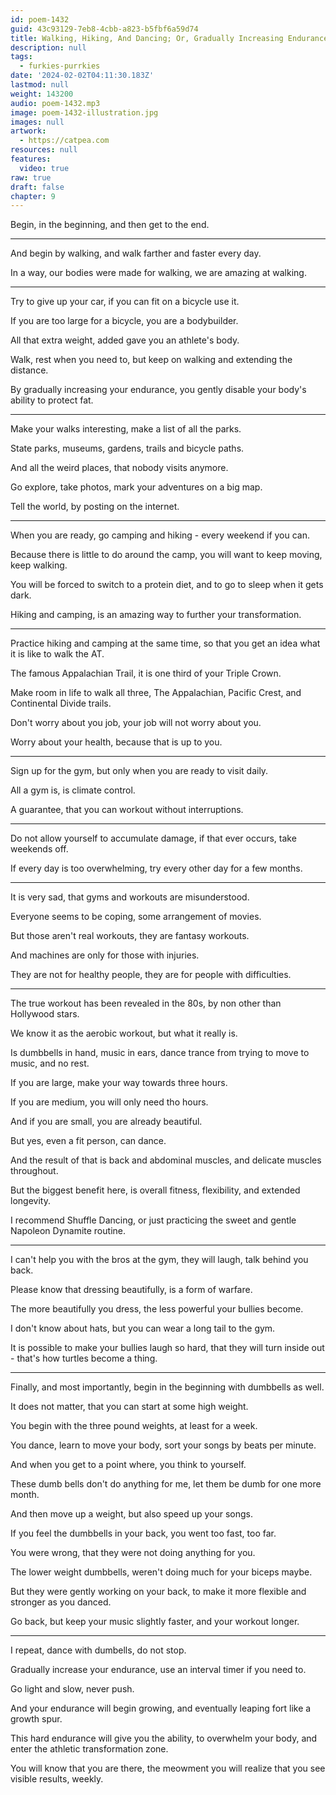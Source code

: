 ```yaml
---
id: poem-1432
guid: 43c93129-7eb8-4cbb-a823-b5fbf6a59d74
title: Walking, Hiking, And Dancing; Or, Gradually Increasing Endurance To Transform Your Body
description: null
tags:
  - furkies-purrkies
date: '2024-02-02T04:11:30.183Z'
lastmod: null
weight: 143200
audio: poem-1432.mp3
image: poem-1432-illustration.jpg
images: null
artwork:
  - https://catpea.com
resources: null
features:
  video: true
raw: true
draft: false
chapter: 9
---
```


Begin, in the beginning,
and then get to the end.

---

And begin by walking,
and walk farther and faster every day.

In a way, our bodies were made for walking,
we are amazing at walking.

---

Try to give up your car,
if you can fit on a bicycle use it.

If you are too large for a bicycle,
you are a bodybuilder.

All that extra weight,
added gave you an athlete's body.

Walk, rest when you need to,
but keep on walking and extending the distance.

By gradually increasing your endurance,
you gently disable your body's ability to protect fat.

---

Make your walks interesting,
make a list of all the parks.

State parks, museums, gardens,
trails and bicycle paths.

And all the weird places,
that nobody visits anymore.

Go explore,
take photos, mark your adventures on a big map.

Tell the world,
by posting on the internet.

---

When you are ready,
go camping and hiking - every weekend if you can.

Because there is little to do around the camp,
you will want to keep moving, keep walking.

You will be forced to switch to a protein diet,
and to go to sleep when it gets dark.

Hiking and camping,
is an amazing way to further your transformation.

---

Practice hiking and camping at the same time,
so that you get an idea what it is like to walk the AT.

The famous Appalachian Trail,
it is one third of your Triple Crown.

Make room in life to walk all three,
The Appalachian, Pacific Crest, and Continental Divide trails.

Don't worry about you job,
your job will not worry about you.

Worry about your health,
because that is up to you.

---

Sign up for the gym,
but only when you are ready to visit daily.

All a gym is,
is climate control.

A guarantee,
that you can workout without interruptions.

---

Do not allow yourself to accumulate damage,
if that ever occurs, take weekends off.

If every day is too overwhelming,
try every other day for a few months.

---

It is very sad,
that gyms and workouts are misunderstood.

Everyone seems to be coping,
some arrangement of movies.

But those aren't real workouts,
they are fantasy workouts.

And machines
are only for those with injuries.

They are not for healthy people,
they are for people with difficulties.

---

The true workout has been revealed in the 80s,
by non other than Hollywood stars.

We know it as the aerobic workout,
but what it really is.

Is dumbbells in hand, music in ears,
dance trance from trying to move to music, and no rest.

If you are large,
make your way towards three hours.

If you are medium,
you will only need tho hours.

And if you are small,
you are already beautiful.

But yes, even a fit person,
can dance.

And the result of that is back and abdominal muscles,
and delicate muscles throughout.

But the biggest benefit here,
is overall fitness, flexibility, and extended longevity.

I recommend Shuffle Dancing,
or just practicing the sweet and gentle Napoleon Dynamite routine.

---

I can't help you with the bros at the gym,
they will laugh, talk behind you back.

Please know that dressing beautifully,
is a form of warfare.

The more beautifully you dress,
the less powerful your bullies become.

I don't know about hats,
but you can wear a long tail to the gym.

It is possible to make your bullies laugh so hard,
that they will turn inside out - that's how turtles become a thing.

---

Finally, and most importantly,
begin in the beginning with dumbbells as well.

It does not matter,
that you can start at some high weight.

You begin with the three pound weights,
at least for a week.

You dance, learn to move your body,
sort your songs by beats per minute.

And when you get to a point where,
you think to yourself.

These dumb bells don't do anything for me,
let them be dumb for one more month.

And then move up a weight,
but also speed up your songs.

If you feel the dumbbells in your back,
you went too fast, too far.

You were wrong,
that they were not doing anything for you.

The lower weight dumbbells,
weren't doing much for your biceps maybe.

But they were gently working on your back,
to make it more flexible and stronger as you danced.

Go back,
but keep your music slightly faster, and your workout longer.

---

I repeat,
dance with dumbells, do not stop.

Gradually increase your endurance,
use an interval timer if you need to.

Go light and slow,
never push.

And your endurance will begin growing,
and eventually leaping fort like a growth spur.

This hard endurance will give you the ability,
to overwhelm your body, and enter the athletic transformation zone.

You will know that you are there,
the meowment you will realize that you see visible results, weekly.
